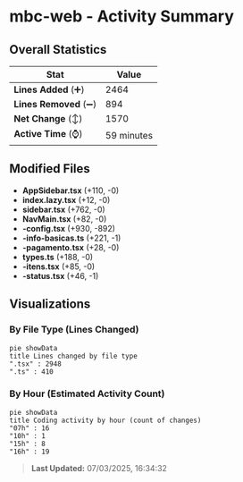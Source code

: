 # mbc-web - Activity Summary 

## Overall Statistics

| Stat                   | Value                                                             |
| ---------------------- | ----------------------------------------------------------------- |
| **Lines Added** (➕)   | 2464                                          |
| **Lines Removed** (➖) | 894                                        |
| **Net Change** (↕)    | 1570                |
| **Active Time** (⌚)   | 59 minutes |


## Modified Files
- **AppSidebar.tsx** (+110, -0)
- **index.lazy.tsx** (+12, -0)
- **sidebar.tsx** (+762, -0)
- **NavMain.tsx** (+82, -0)
- **-config.tsx** (+930, -892)
- **-info-basicas.ts** (+221, -1)
- **-pagamento.tsx** (+28, -0)
- **types.ts** (+188, -0)
- **-itens.tsx** (+85, -0)
- **-status.tsx** (+46, -1)

## Visualizations

### By File Type (Lines Changed)

```mermaid
pie showData
title Lines changed by file type
".tsx" : 2948
".ts" : 410
```

### By Hour (Estimated Activity Count)

```mermaid
pie showData
title Coding activity by hour (count of changes)
"07h" : 16
"10h" : 1
"15h" : 8
"16h" : 19
```


> **Last Updated:** 07/03/2025, 16:34:32
